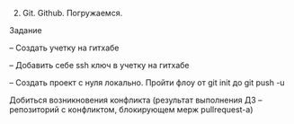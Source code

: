 2. Git. Github. Погружаемся.

Задание

– Создать учетку на гитхабе

– Добавить себе ssh ключ в учетку на гитхабе

– Создать проект с нуля локально. Пройти флоу от git init до git push -u

Добиться возникновения конфликта (результат выполнения ДЗ – репозиторий с конфликтом, блокирующем мерж pullrequest-а)
